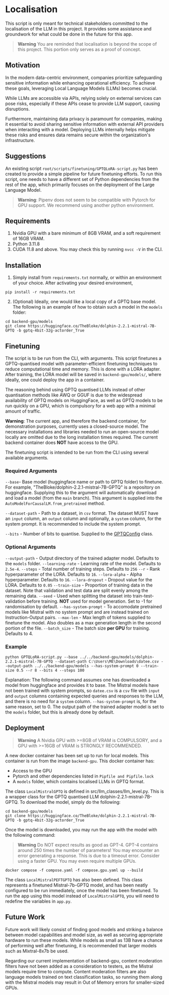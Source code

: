 # Localisation
This script is only meant for technical stakeholders committed to the localisation of the LLM in this project. It provides some assistance and groundwork for what could be done in the future for this app.
> **Warning**
> You are reminded that localisation is beyond the scope of this project. This portion only serves as a proof of concept.
## Motivation

In the modern data-centric environment, companies prioritize safeguarding sensitive information while enhancing operational efficiency. To achieve these goals, leveraging Local Language Models (LLMs) becomes crucial.

While LLMs are accessible via APIs, relying solely on external services can pose risks, especially if these APIs cease to provide LLM support, causing disruptions.

Furthermore, maintaining data privacy is paramount for companies, making it essential to avoid sharing sensitive information with external API providers when interacting with a model. Deploying LLMs internally helps mitigate these risks and ensures data remains secure within the organization's infrastructure.

## Suggestions

An existing script `root/scripts/finetuning/GPTQLoRA-script.py` has been created to provide a simple pipeline for future finetuning efforts. To run this script, one needs to have a different set of Python dependencies from the rest of the app, which primarily focuses on the deployment of the Large Language Model.

> **Warning**: Pipenv does not seem to be compatible with Pytorch for GPU support. We recommend using another python environment.

## Requirements
1. Nvidia GPU with a bare minimum of 8GB VRAM, and a soft requirement of 16GB VRAM.
2. Python 3.11.8
3. CUDA 11.8 and above. You may check this by running `nvcc -V` in the CLI.

## Installation

1. Simply install from `requirements.txt` normally, or within an environment of your choice. After activating your desired environment,
```shell
pip install -r requirements.txt
```
2. (Optional) Ideally, one would like a local copy of a GPTQ base model. The following is an example of how to obtain such a model in the `models` folder:
```shell
cd backend-gpu/models
git clone https://huggingface.co/TheBloke/dolphin-2.2.1-mistral-7B-GPTQ -b gptq-4bit-32g-actorder_True
```

## Finetuning

The script is to be run from the CLI, with arguments. This script finetunes a GPTQ-quantised model with parameter-efficient finetuning techniques to reduce computational time and memory. This is done with a LORA adapter. After training, the LORA model will be saved in `backend-gpu/models/`, where ideally, one could deploy the app in a container.

The reasoning behind using GPTQ quantised LLMs instead of other quantisation methods like AWQ or GGUF is due to the widespread availability of GPTQ models on HuggingFace, as well as GPTQ models to be run quickly on a GPU, which is compulsory for a web app with a minimal amount of traffic.

**Warning**: The current app, and therefore the backend container, for demonstration purposes, currently uses a closed-source model. The necessary installations and libraries needed to run an open-source model locally are omitted due to the long installation times required. The current backend container does **NOT** have access to the GPU.

The finetuning script is intended to be run from the CLI using several available arguments.

### **Required** Arguments

`--base`- Base model (huggingface name or path to GPTQ folder) to finetune. For example, "TheBloke/dolphin-2.2.1-mistral-7B-GPTQ" is a repository on huggingface. Supplying this to the argument will automatically download and load a model (from the `main` branch). This argument is supplied into the `AutoModelForCausalLM.from_pretrained` method.

`--dataset-path` - Path to a dataset, in `csv` format. The dataset MUST have an `input` column, an `output` column and optionally, a `system` column, for the system prompt. It is recommended to include the system prompt.

`--bits` - Number of bits to quantise. Supplied to the [GPTQConfig](https://huggingface.co/docs/transformers/main_classes/quantization#transformers.GPTQConfig) class.

### Optional Arguments

`--output-path` - Output directory of the trained adapter model. Defaults to the `models` folder.
`--learning-rate` - Learning rate of the model. Defaults to `2.5e-4`.
`--steps` - Total number of training steps. Defaults to `256`
`--r` - Rank hyperparameter of the LORA. Defaults to `16`.
`--lora-alpha` - Alpha hyperparameter. Defaults to `16`.
`--lora-dropout` - Dropout value for the LORA. Defaults to `0.05`
`--train-size` - Proportion of training data in the dataset. Note that validation and test data are split evenly among the remaining data.
`--seed` - Used when splitting the dataset into train-test-validation before training. **NOT** used for model generation. Set to -1 for randomisation by default.
`--has-system-prompt` - To accomodate pretrained models like Mistral with no system prompt and are instead trained on Instruction-Output pairs.
`--max-len` - Max length of tokens supplied to finetune the model. Also doubles as a max generation length in the second portion of the file.
`--batch_size` - The batch size **per GPU** for training. Defaults to 4.

### Example
```shell
python GPTQLoRA-script.py --base ../../backend-gpu/models/dolphin-2.2.1-mistral-7B-GPTQ --dataset-path C:\Users\ME\Downloads\datee.csv --output-path ../../backend-gpu/models --has-system-prompt 0 --train-size 0.5 --r 8 --bits 4 --steps 100
```
Explanation:
The following command assumes one has downloaded a model from huggingface and provides it to base. The Mistral models have not been trained with system prompts, so `datee.csv` is a `csv` file with `input` and `output` columns containing expected queries and responses to the LLM, and there is no need for a `system` column. `--has-system-prompt` is, for the same reason, set to 0. The output path of the trained adapter model is set to the `models` folder, but this is already done by default.


## Deployment

> **Warning**
> A Nvidia GPU with >=8GB of VRAM is COMPULSORY, and a GPU with >=16GB of VRAM is STRONGLY RECOMMENDED.

A new docker container has been set up to run for local models. This container is run from the image `backend-gpu`. This docker container has:
 - Access to the GPU
 - Pytorch and other dependencies listed in `Pipfile and Pipfile.lock`
 - A `models` folder, which contains localised LLMs in GPTQ format.

The class `LocalMistralGPTQ` is defined in src/llm_classes/llm_level.py. This is a wrapper class for the GPTQ quantised LLM dolphin-2.2.1-mistral-7B-GPTQ. To download the model, simply do the following:

```shell
cd backend-gpu/models
git clone https://huggingface.co/TheBloke/dolphin-2.2.1-mistral-7B-GPTQ -b gptq-4bit-32g-actorder_True
```

Once the model is downloaded, you may run the app with the model with the following command:
> **Warning**
> Do NOT expect results as good as GPT-4. GPT-4 contains around 250 times the number of parameters!
> You may encounter an error generating a response. This is due to a timeout error. Consider using a faster GPU.
> You may even require multiple GPUs.

```shell
docker compose -f compose.yaml -f compose.gpu.yaml up --build
```

The class `LocalMistralPEFTGPTQ` has also been defined. This class represents a finetuned Mistral-7b-GPTQ model, and has been neatly configured to be run immediately, once the model has been finetuned. To run the app using this model instead of `LocalMistralGPTQ`, you will need to redefine the variables in `app.py`.

## Future Work

Future work will likely consist of finding good models and striking a balance between model capabilities and model size, as well as securing appropriate hardware to run these models. While models as small as 13B have a chance of performing well after finetuning, it is recommended that larger models such as Mixtral-8x7b be used.

Regarding our current implementation of backend-gpu, content moderation filters have not been added as a consideration to testers, as the Mistral models require time to compute. Content moderation filters are also language models trained on text classification tasks, so running them along with the Mistral models may result in Out of Memory errors for smaller-sized GPUs.
